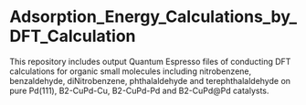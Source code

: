 # Adsorption_Energy_Calculations_by_DFT_Calculation
This repository includes output Quantum Espresso files of conducting DFT calculations for organic small molecules including nitrobenzene, benzaldehyde, diNitrobenzene, phthalaldehyde and terephthalaldehyde on pure Pd(111), B2-CuPd-Cu, B2-CuPd-Pd and B2-CuPd@Pd catalysts.
